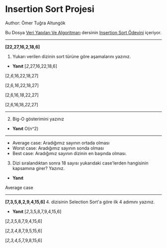 # Insertion Sort Projesi

Author: Ömer Tuğra Altungök

Bu Dosya [Veri Yapıları Ve Algoritmarı](https://academy.patika.dev/courses/veri-yapilari-ve-algoritmalar) dersinin [Insertion Sort Ödevini](https://academy.patika.dev/courses/veri-yapilari-ve-algoritmalar/insertion-sort-proje) içeriyor.

***

**[22,27,16,2,18,6]**

1. Yukarı verilen dizinin sort türüne göre aşamalarını yazınız.

- **Yanıt**
[*2*,27,16,22,18,6]

[2,*6*,16,22,18,27]

[2,6,*16*,22,18,27]

[2,6,16,*18*,22,27]

[2,6,16,18,*22*,27]

***

2. Big-O gösterimini yazınız

- **Yanıt**
 O(n^2)

***

- Average case: Aradığımız sayının ortada olması
- Worst case: Aradığımız sayının sonda olması
- Best case: Aradığımız sayının dizinin en başında olması.

3. Dizi sıralandıktan sonra 18 sayısı yukarıdaki case'lerden hangisinin kapsamına girer? Yazınız.

- **Yanıt**

Average case

***

**[7,3,5,8,2,9,4,15,6]**
4. dizisinin Selection Sort'a göre ilk 4 adımını yazınız.

- **Yanıt**
[*2*,3,5,8,7,9,4,15,6]

[*2,3*,5,8,7,9,4,15,6]

[*2,3,4*,8,7,9,5,15,6]

[*2,3,4,5*,7,9,8,15,6]